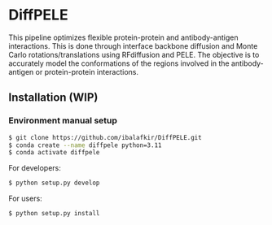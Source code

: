 # DiffPELE
This pipeline optimizes flexible protein-protein and antibody-antigen interactions. This is done through interface backbone diffusion and Monte Carlo rotations/translations using RFdiffusion and PELE. The objective is to accurately model the conformations of the regions involved in the antibody-antigen or protein-protein interactions.

## Installation (WIP)
### Environment manual setup
```bash
$ git clone https://github.com/ibalafkir/DiffPELE.git
$ conda create --name diffpele python=3.11
$ conda activate diffpele
```
For developers:
```bash
$ python setup.py develop
```
For users:
```bash
$ python setup.py install
```
